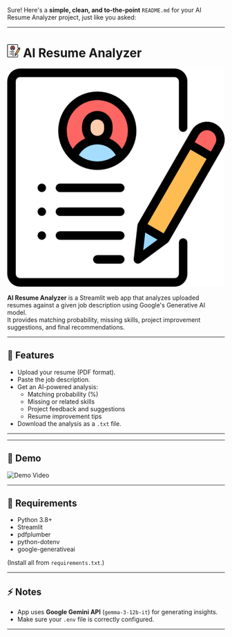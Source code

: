 Sure! Here's a **simple, clean, and to-the-point** `README.md` for your AI Resume Analyzer project, just like you asked:

---

# <img src="/assests/icon.png" alt="Icon" width="30" height="30"> AI Resume Analyzer

![App Icon](./assests/icon.png)

**AI Resume Analyzer** is a Streamlit web app that analyzes uploaded resumes against a given job description using Google's Generative AI model.  
It provides matching probability, missing skills, project improvement suggestions, and final recommendations.

---

## 🚀 Features
- Upload your resume (PDF format).
- Paste the job description.
- Get an AI-powered analysis:
  - Matching probability (%)
  - Missing or related skills
  - Project feedback and suggestions
  - Resume improvement tips
- Download the analysis as a `.txt` file.

---

---

## 🎥 Demo

![Demo Video](https://github.com/user-attachments/assets/2bc3bef0-f199-4826-a333-1aa42eaf6890)

---

## 📄 Requirements
- Python 3.8+
- Streamlit
- pdfplumber
- python-dotenv
- google-generativeai

(Install all from `requirements.txt`.)

---

## ⚡ Notes
- App uses **Google Gemini API** (`gemma-3-12b-it`) for generating insights.
- Make sure your `.env` file is correctly configured.

---